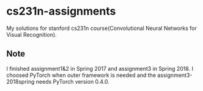 # cs231n-assignments

My solutions for stanford cs231n course(Convolutional Neural Networks for Visual Recognition).

## Note
I finished assignment1&2 in Spring 2017 and assignment3 in Spring 2018. I choosed PyTorch when outer framework is needed and the assignment3-2018spring needs PyTorch version 0.4.0. 
